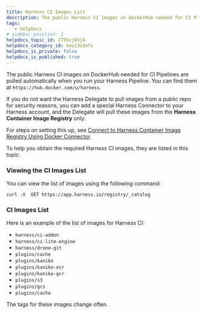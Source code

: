 ```yaml
---
title: Harness CI Images List
description: The public Harness CI images on DockerHub needed for CI Pipelines are pulled automatically when you run your Harness Pipeline. You can find them at https -- //hub.docker.com/u/harness. If you do not wan…
tags: 
   - helpDocs
# sidebar_position: 2
helpdocs_topic_id: 275bcj03j4
helpdocs_category_id: 4xo13zdnfx
helpdocs_is_private: false
helpdocs_is_published: true
---
```


The public Harness CI images on DockerHub needed for CI Pipelines are pulled automatically when you run your Harness Pipeline. You can find them at `https://hub.docker.com/u/harness`.

If you do not want the Harness Delegate to pull images from a public repo for security reasons, you can add a special Harness Connector to your Harness account, and the Delegate will pull these images from the **Harness Container Image Registry** only.

For steps on setting this up, see [Connect to Harness Container Image Registry Using Docker Connector](https://docs.harness.io/article/my8n93rxnw-connect-to-harness-container-image-registry-using-docker-connector). 

To help you obtain the required Harness CI images, they are listed in this topic.

### Viewing the CI Images List

You can view the list of images using the following command:


```
curl -X  GET https://app.harness.io/registry/_catalog
```
### CI Images List

Here is an example of the list of images for Harness CI:

* `harness/ci-addon`
* `harness/ci-lite-engine`
* `harness/drone-git`
* `plugins/cache`
* `plugins/kaniko`
* `plugins/kaniko-ecr`
* `plugins/kaniko-gcr`
* `plugins/s3`
* `plugins/gcs`
* `plugins/cache`

The tags for these images change often.